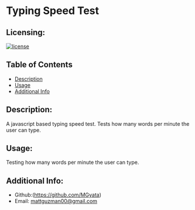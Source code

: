 # Typing Speed Test
  ## Licensing:
  [![license](https://img.shields.io/badge/license-undefined-blue)](https://shields.io)
  ## Table of Contents 
  - [Description](#description)
  - [Usage](#usage)
  - [Additional Info](#additional-info)
  ## Description:
  A javascript based typing speed test. Tests how many words per minute the user can type.
  ## Usage:
  Testing how many words per minute the user can type.
  ## Additional Info:
  - Github:(https://github.com/MGyata)
  - Email: mattguzman00@gmail.com 

